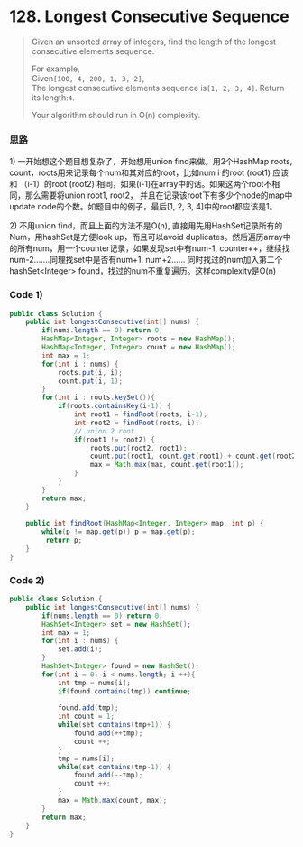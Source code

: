 # 128. Longest Consecutive Sequence

> Given an unsorted array of integers, find the length of the longest consecutive elements sequence.
>
> For example,  
> Given`[100, 4, 200, 1, 3, 2]`,  
> The longest consecutive elements sequence is`[1, 2, 3, 4]`. Return its length:`4`.
>
> Your algorithm should run in O\(n\) complexity.

### 思路

1\) 一开始想这个题目想复杂了，开始想用union find来做。用2个HashMap roots, count，roots用来记录每个num和其对应的root，比如num i 的root \(root1\) 应该和 （i-1）的root \(root2\) 相同，如果\(i-1\)在array中的话。如果这两个root不相同，那么需要将union root1, root2， 并且在记录该root下有多少个node的map中update node的个数。如题目中的例子，最后\[1, 2, 3, 4\]中的root都应该是1。

2\) 不用union find，而且上面的方法不是O\(n\), 直接用先用HashSet记录所有的Num，用hashSet是方便look up，而且可以avoid duplicates。然后遍历array中的所有num，用一个counter记录，如果发现set中有num-1, counter++，继续找num-2.......同理找set中是否有num+1, num+2...... 同时找过的num加入第二个hashSet&lt;Integer&gt; found，找过的num不重复遍历。这样complexity是O\(n\)

### Code 1\)

```java
public class Solution {
    public int longestConsecutive(int[] nums) {
        if(nums.length == 0) return 0;
        HashMap<Integer, Integer> roots = new HashMap();
        HashMap<Integer, Integer> count = new HashMap();
        int max = 1;
        for(int i : nums) {
            roots.put(i, i);
            count.put(i, 1);
        }
        for(int i : roots.keySet()){
            if(roots.containsKey(i-1)) {
                int root1 = findRoot(roots, i-1);
                int root2 = findRoot(roots, i);
                // union 2 root
                if(root1 != root2) {
                    roots.put(root2, root1);
                    count.put(root1, count.get(root1) + count.get(root2));
                    max = Math.max(max, count.get(root1));
                }
            }
        }
        return max;
    }
    
    public int findRoot(HashMap<Integer, Integer> map, int p) {
        while(p != map.get(p)) p = map.get(p);
         return p;
    }
}
```

### Code 2\)

```java
public class Solution {
    public int longestConsecutive(int[] nums) {
        if(nums.length == 0) return 0;
        HashSet<Integer> set = new HashSet();
        int max = 1;
        for(int i : nums) {
            set.add(i);
        }
        HashSet<Integer> found = new HashSet();
        for(int i = 0; i < nums.length; i ++){
            int tmp = nums[i];
            if(found.contains(tmp)) continue;
            
            found.add(tmp);
            int count = 1;
            while(set.contains(tmp+1)) {
                found.add(++tmp);
                count ++;
            }
            tmp = nums[i];
            while(set.contains(tmp-1)) {
                found.add(--tmp);
                count ++;
            }
            max = Math.max(count, max);
        }
        return max;
    }
}
```



